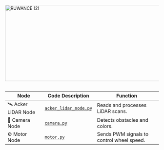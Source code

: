 
<img width="1500" height="250" alt="RUWANCE (2)" src="https://github.com/user-attachments/assets/10f658cb-d22f-4940-ad4e-0b69bbb77b3e" />

<br>
<br>


| Node | Code Description | Function |
|------|------|-----------|
| 🛰️ Acker LiDAR Node | [`acker_lidar_node.py`](./acker_lidar_node/) | Reads and processes LiDAR scans. |
| 🎥 Camera Node | [`camara.py`](./camara) | Detects obstacles and colors. |
| ⚙️ Motor Node | [`motor.py`](./motor) | Sends PWM signals to control wheel speed. |
